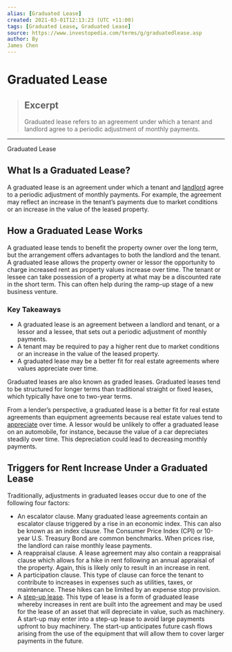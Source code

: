 ```yaml
---
alias: [Graduated Lease]
created: 2021-03-01T12:13:23 (UTC +11:00)
tags: [Graduated Lease, Graduated Lease]
source: https://www.investopedia.com/terms/g/graduatedlease.asp
author: By
James Chen
---
```


# Graduated Lease

> ## Excerpt
> Graduated lease refers to an agreement under which a tenant and landlord agree to a periodic adjustment of monthly payments.

---

Graduated Lease
## What Is a Graduated Lease?

A graduated lease is an agreement under which a tenant and [landlord](https://www.investopedia.com/terms/l/landlord.asp) agree to a periodic adjustment of monthly payments. For example, the agreement may reflect an increase in the tenant’s payments due to market conditions or an increase in the value of the leased property.

## How a Graduated Lease Works

A graduated lease tends to benefit the property owner over the long term, but the arrangement offers advantages to both the landlord and the tenant. A graduated lease allows the property owner or lessor the opportunity to charge increased rent as property values increase over time. The tenant or lessee can take possession of a property at what may be a discounted rate in the short term. This can often help during the ramp-up stage of a new business venture.

### Key Takeaways

-   A graduated lease is an agreement between a landlord and tenant, or a lessor and a lessee, that sets out a periodic adjustment of monthly payments.
-   A tenant may be required to pay a higher rent due to market conditions or an increase in the value of the leased property.
-   A graduated lease may be a better fit for real estate agreements where values appreciate over time.

Graduated leases are also known as graded leases. Graduated leases tend to be structured for longer terms than traditional straight or fixed leases, which typically have one to two-year terms.

From a lender’s perspective, a graduated lease is a better fit for real estate agreements than equipment agreements because real estate values tend to [appreciate](https://www.investopedia.com/terms/a/appreciation.asp) over time. A lessor would be unlikely to offer a graduated lease on an automobile, for instance, because the value of a car depreciates steadily over time. This depreciation could lead to decreasing monthly payments.

## Triggers for Rent Increase Under a Graduated Lease

Traditionally, adjustments in graduated leases occur due to one of the following four factors:

-   An escalator clause. Many graduated lease agreements contain an escalator clause triggered by a rise in an economic index. This can also be known as an index clause. The Consumer Price Index (CPI) or 10-year U.S. Treasury Bond are common benchmarks. When prices rise, the landlord can raise monthly lease payments.
-   A reappraisal clause. A lease agreement may also contain a reappraisal clause which allows for a hike in rent following an annual appraisal of the property. Again, this is likely only to result in an increase in rent.
-   A participation clause. This type of clause can force the tenant to contribute to increases in expenses such as utilities, taxes, or maintenance. These hikes can be limited by an expense stop provision.
-   A [step-up lease](https://www.investopedia.com/terms/s/step-up-lease.asp). This type of lease is a form of graduated lease whereby increases in rent are built into the agreement and may be used for the lease of an asset that will depreciate in value, such as machinery. A start-up may enter into a step-up lease to avoid large payments upfront to buy machinery. The start-up anticipates future cash flows arising from the use of the equipment that will allow them to cover larger payments in the future.
